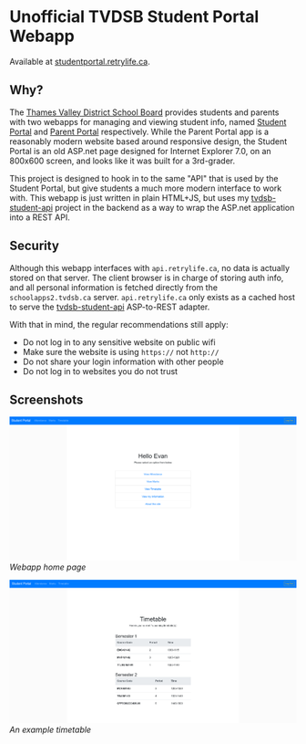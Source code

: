 # Unofficial TVDSB Student Portal Webapp
Available at [studentportal.retrylife.ca](https://studentportal.retrylife.ca).

## Why?

The [Thames Valley District School Board](https://www.tvdsb.ca) provides students and parents with two webapps for managing and viewing student info, named [Student Portal](https://schoolapps2.tvdsb.ca/students/student_login/lgn.aspx) and [Parent Portal](https://schoolapps2.tvdsb.ca/parents/tvdsb_parents/) respectively. While the Parent Portal app is a reasonably modern website based around responsive design, the Student Portal is an old ASP.net page designed for Internet Explorer 7.0, on an 800x600 screen, and looks like it was built for a 3rd-grader.

This project is designed to hook in to the same "API" that is used by the Student Portal, but give students a much more modern interface to work with. This webapp is just written in plain HTML+JS, but uses my [tvdsb-student-api](https://github.com/Ewpratten/tvdsb-student-api) project in the backend as a way to wrap the ASP.net application into a REST API.

## Security

Although this webapp interfaces with `api.retrylife.ca`, no data is actually stored on that server. The client browser is in charge of storing auth info, and all personal information is fetched directly from the `schoolapps2.tvdsb.ca` server. `api.retrylife.ca` only exists as a cached host to serve the [tvdsb-student-api](https://github.com/Ewpratten/tvdsb-student-api) ASP-to-REST adapter.

With that in mind, the regular recommendations still apply:
 - Do not log in to any sensitive website on public wifi
 - Make sure the website is using `https://` not `http://`
 - Do not share your login information with other people
 - Do not log in to websites you do not trust

## Screenshots

![Homepage Screenshot](assets/images/homepage.png)
*Webapp home page*

![Timetable Screenshot](assets/images/timetable.png)
*An example timetable*